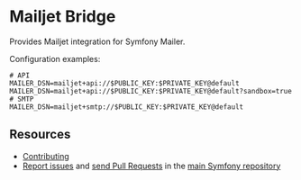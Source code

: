 Mailjet Bridge
==============

Provides Mailjet integration for Symfony Mailer.

Configuration examples:

```dotenv
# API
MAILER_DSN=mailjet+api://$PUBLIC_KEY:$PRIVATE_KEY@default
MAILER_DSN=mailjet+api://$PUBLIC_KEY:$PRIVATE_KEY@default?sandbox=true
# SMTP
MAILER_DSN=mailjet+smtp://$PUBLIC_KEY:$PRIVATE_KEY@default
```

Resources
---------

 * [Contributing](https://symfony.com/doc/current/contributing/index.html)
 * [Report issues](https://github.com/symfony/symfony/issues) and
   [send Pull Requests](https://github.com/symfony/symfony/pulls)
   in the [main Symfony repository](https://github.com/symfony/symfony)
